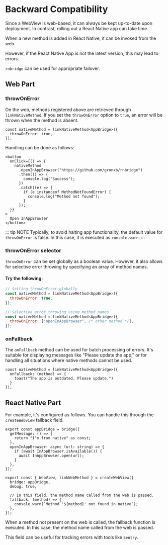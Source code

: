 # Backward Compatibility

Since a WebView is web-based, it can always be kept up-to-date upon deployment. In contrast, rolling out a React Native app can take time.

When a new method is added in React Native, it can be invoked from the web.

However, if the React Native App is not the latest version, this may lead to errors.

`rnbridge` can be used for appropriate failover.


## Web Part

### throwOnError
On the web, methods registered above are retrieved through `linkNativeMethod`. If you set the `throwOnError` option to `true`, an error will be thrown when the method is absent.

```tsx
const nativeMethod = linkNativeMethod<AppBridge>({
  throwOnError: true,
});
```

Handling can be done as follows:
```tsx
<button
  onClick={() => {
    nativeMethod
      .openInAppBrowser("https://github.com/gronxb/rnbridge")
      .then(() => {
        console.log("Success");
      })
      .catch((e) => {
        if (e instanceof MethodNotFoundError) {
          console.log("Method not found");
        }
      });
  }}
>
  Open InAppBrowser
</button>
```

::: tip NOTE
Typically, to avoid halting app functionality, the default value for `throwOnError` is false. In this case, it is executed as `console.warn`.
:::

### throwOnError selector
`throwOnError` can be set globally as a boolean value. However, it also allows for selective error throwing by specifying an array of method names.

#### Try the following:

```javascript
// Setting throwOnError globally
const nativeMethod = linkNativeMethod<AppBridge>({
  throwOnError: true,
});

// Selective error throwing using method names
const nativeMethod = linkNativeMethod<AppBridge>({
  throwOnError: ["openInAppBrowser", /* other method */],
});
```


### onFallback
The `onFallback` method can be used for batch processing of errors. It's suitable for displaying messages like "Please update the app," or for handling all situations where native methods cannot be used.

```tsx
const nativeMethod = linkNativeMethod<AppBridge>({
  onFallback: (method) => {
    toast("The app is outdated. Please update.")
  }
});
```

## React Native Part

For example, it's configured as follows. You can handle this through the `createWebview` fallback field.

```tsx
export const appBridge = bridge({
  getMessage: () => {
    return "I'm from native" as const;
  },
  openInAppBrowser: async (url: string) => {
    if (await InAppBrowser.isAvailable()) {
      await InAppBrowser.open(url);
    }
  },
});

export const { WebView, linkWebMethod } = createWebView({
  bridge: appBridge,
  debug: true,

  // In this field, the method name called from the web is passed.
  fallback: (method) => {
    console.warn(`Method '${method}' not found in native`);
  },
});
```

When a method not present on the web is called, the fallback function is executed. In this case, the method name called from the web is passed.

This field can be useful for tracking errors with tools like `Sentry`.

